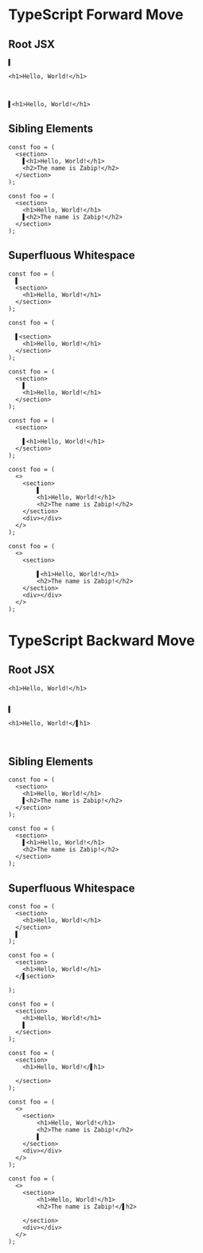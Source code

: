 # TypeScript Forward Move
## Root JSX
```tsx
▌

<h1>Hello, World!</h1>
```
```tsx


▌<h1>Hello, World!</h1>
```

## Sibling Elements
```tsx
const foo = (
  <section>
    ▌<h1>Hello, World!</h1>
    <h2>The name is Zabip!</h2>
  </section>
);
```
```tsx
const foo = (
  <section>
    <h1>Hello, World!</h1>
    ▌<h2>The name is Zabip!</h2>
  </section>
);
```

## Superfluous Whitespace
```tsx
const foo = (
  ▌
  <section>
    <h1>Hello, World!</h1>
  </section>
);
```
```tsx
const foo = (
  
  ▌<section>
    <h1>Hello, World!</h1>
  </section>
);
```

```tsx
const foo = (
  <section>
    ▌
    <h1>Hello, World!</h1>
  </section>
);
```
```tsx
const foo = (
  <section>
    
    ▌<h1>Hello, World!</h1>
  </section>
);
```

```tsx
const foo = (
  <>
    <section>
	    ▌
	    <h1>Hello, World!</h1>
	    <h2>The name is Zabip!</h2>
    </section>
    <div></div>
  </>
);
```
```tsx
const foo = (
  <>
    <section>
	    
	    ▌<h1>Hello, World!</h1>
	    <h2>The name is Zabip!</h2>
    </section>
    <div></div>
  </>
);
```

# TypeScript Backward Move
## Root JSX
```tsx
<h1>Hello, World!</h1>


▌
```
```tsx
<h1>Hello, World!</▌h1>



```

## Sibling Elements
```tsx
const foo = (
  <section>
    <h1>Hello, World!</h1>
    ▌<h2>The name is Zabip!</h2>
  </section>
);
```
```tsx
const foo = (
  <section>
    ▌<h1>Hello, World!</h1>
    <h2>The name is Zabip!</h2>
  </section>
);
```

## Superfluous Whitespace
```tsx
const foo = (
  <section>
    <h1>Hello, World!</h1>
  </section>
  ▌
);
```
```tsx
const foo = (
  <section>
    <h1>Hello, World!</h1>
  </▌section>
  
);
```

```tsx
const foo = (
  <section>
    <h1>Hello, World!</h1>
    ▌
  </section>
);
```
```tsx
const foo = (
  <section>
    <h1>Hello, World!</▌h1>
    
  </section>
);
```

```tsx
const foo = (
  <>
    <section>
	    <h1>Hello, World!</h1>
	    <h2>The name is Zabip!</h2>
	    ▌
    </section>
    <div></div>
  </>
);
```
```tsx
const foo = (
  <>
    <section>
	    <h1>Hello, World!</h1>
	    <h2>The name is Zabip!</▌h2>
	    
    </section>
    <div></div>
  </>
);
```